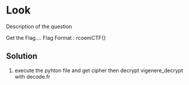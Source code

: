 # Look

Description of the question

Get the Flag....
Flag Format : rcoemCTF{}

## Solution

1. execute the pyhton file and get cipher then decrypt vigenere_decrypt with decode.fr

